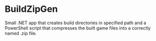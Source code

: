# BuildZipGen
Small .NET app that creates build directories in specified path and a PowerShell script that compresses the built game files into a correctly named .zip file.
